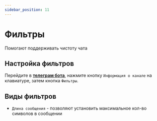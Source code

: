 ```yaml
---
sidebar_position: 11
---
```


# Фильтры
Помогают поддерживать чистоту чата

## Настройка фильтров
Перейдите в **[телеграм бота](https://t.me/oldboty_tw_bot)**, нажмите кнопку `Информация о канале` на клавиатуре, затем кнопка `Фильтры`.

## Виды фильтров
- `Длина сообщения` - позволяют установить максимальное кол-во символов в сообщении
